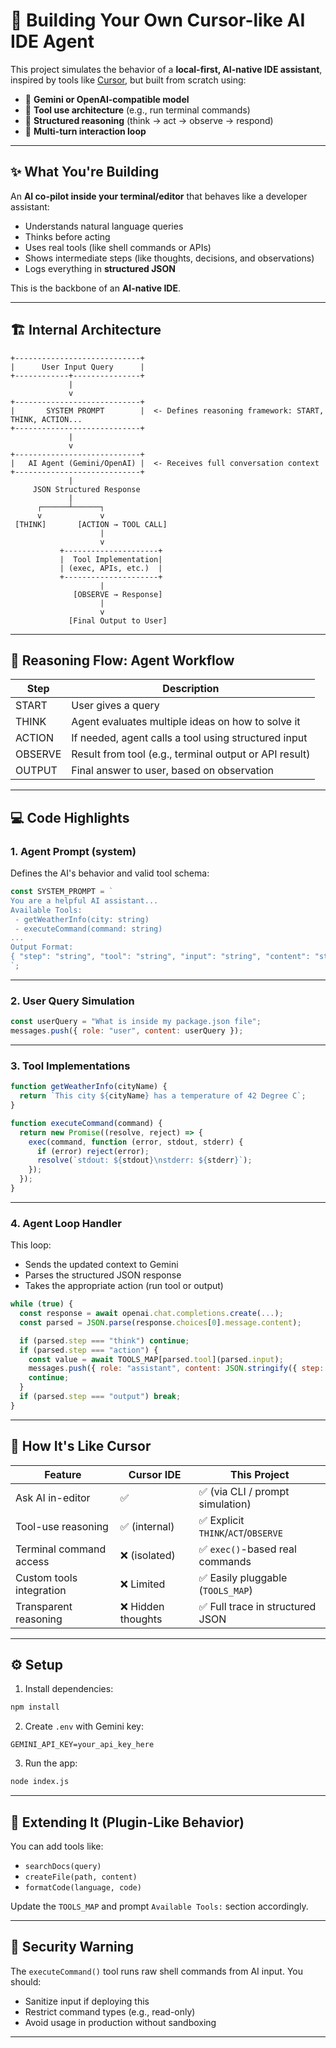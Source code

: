 # 🧠 Building Your Own Cursor-like AI IDE Agent

This project simulates the behavior of a **local-first, AI-native IDE assistant**, inspired by tools like [Cursor](https://www.cursor.sh/), but built from scratch using:

* 🤖 **Gemini or OpenAI-compatible model**
* 🧩 **Tool use architecture** (e.g., run terminal commands)
* 📡 **Structured reasoning** (think → act → observe → respond)
* 🔁 **Multi-turn interaction loop**

---

## ✨ What You're Building

An **AI co-pilot inside your terminal/editor** that behaves like a developer assistant:

* Understands natural language queries
* Thinks before acting
* Uses real tools (like shell commands or APIs)
* Shows intermediate steps (like thoughts, decisions, and observations)
* Logs everything in **structured JSON**

This is the backbone of an **AI-native IDE**.

---

## 🏗️ Internal Architecture

```
+----------------------------+
|      User Input Query      |
+------------+---------------+
             |
             v
+----------------------------+
|       SYSTEM PROMPT        |  <- Defines reasoning framework: START, THINK, ACTION...
+----------------------------+
             |
             v
+----------------------------+
|   AI Agent (Gemini/OpenAI) |  <- Receives full conversation context
+----------------------------+
             |
     JSON Structured Response
             |
      ┌──────┴──────┐
      v             v
 [THINK]       [ACTION → TOOL CALL]
                    |
                    v
           +---------------------+
           |  Tool Implementation|
           | (exec, APIs, etc.)  |
           +---------------------+
                    |
              [OBSERVE → Response]
                    |
                    v
             [Final Output to User]
```

---

## 🔁 Reasoning Flow: Agent Workflow

| Step    | Description                                            |
| ------- | ------------------------------------------------------ |
| START   | User gives a query                                     |
| THINK   | Agent evaluates multiple ideas on how to solve it      |
| ACTION  | If needed, agent calls a tool using structured input   |
| OBSERVE | Result from tool (e.g., terminal output or API result) |
| OUTPUT  | Final answer to user, based on observation             |

---

## 💻 Code Highlights

### 1. **Agent Prompt (system)**

Defines the AI's behavior and valid tool schema:

```js
const SYSTEM_PROMPT = `
You are a helpful AI assistant...
Available Tools:
 - getWeatherInfo(city: string)
 - executeCommand(command: string)
...
Output Format:
{ "step": "string", "tool": "string", "input": "string", "content": "string" }
`;
```

---

### 2. **User Query Simulation**

```js
const userQuery = "What is inside my package.json file";
messages.push({ role: "user", content: userQuery });
```

---

### 3. **Tool Implementations**

```js
function getWeatherInfo(cityName) {
  return `This city ${cityName} has a temperature of 42 Degree C`;
}

function executeCommand(command) {
  return new Promise((resolve, reject) => {
    exec(command, function (error, stdout, stderr) {
      if (error) reject(error);
      resolve(`stdout: ${stdout}\nstderr: ${stderr}`);
    });
  });
}
```

---

### 4. **Agent Loop Handler**

This loop:

* Sends the updated context to Gemini
* Parses the structured JSON response
* Takes the appropriate action (run tool or output)

```js
while (true) {
  const response = await openai.chat.completions.create(...);
  const parsed = JSON.parse(response.choices[0].message.content);

  if (parsed.step === "think") continue;
  if (parsed.step === "action") {
    const value = await TOOLS_MAP[parsed.tool](parsed.input);
    messages.push({ role: "assistant", content: JSON.stringify({ step: "observe", content: value }) });
    continue;
  }
  if (parsed.step === "output") break;
}
```

---

## 📐 How It's Like Cursor

| Feature                  | Cursor IDE        | This Project                       |
| ------------------------ | ----------------- | ---------------------------------- |
| Ask AI in-editor         | ✅                 | ✅ (via CLI / prompt simulation)    |
| Tool-use reasoning       | ✅ (internal)      | ✅ Explicit `THINK`/`ACT`/`OBSERVE` |
| Terminal command access  | ❌ (isolated)      | ✅ `exec()`-based real commands     |
| Custom tools integration | ❌ Limited         | ✅ Easily pluggable (`TOOLS_MAP`)   |
| Transparent reasoning    | ❌ Hidden thoughts | ✅ Full trace in structured JSON    |

---

## ⚙️ Setup

1. Install dependencies:

```bash
npm install
```

2. Create `.env` with Gemini key:

```env
GEMINI_API_KEY=your_api_key_here
```

3. Run the app:

```bash
node index.js
```

---

## 🔧 Extending It (Plugin-Like Behavior)

You can add tools like:

* `searchDocs(query)`
* `createFile(path, content)`
* `formatCode(language, code)`

Update the `TOOLS_MAP` and prompt `Available Tools:` section accordingly.

---

## 🔐 Security Warning

The `executeCommand()` tool runs raw shell commands from AI input. You should:

* Sanitize input if deploying this
* Restrict command types (e.g., read-only)
* Avoid usage in production without sandboxing

---


